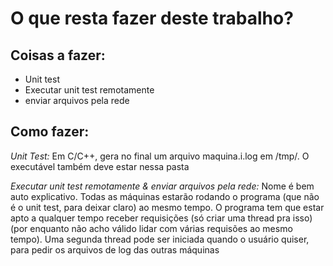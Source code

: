 
# O que resta fazer deste trabalho?

## Coisas a fazer:
* Unit test
* Executar unit test remotamente
* enviar arquivos pela rede

## Como fazer:
*Unit Test:* Em C/C++, gera no final um arquivo maquina.i.log em /tmp/. O executável também deve estar nessa pasta

*Executar unit test remotamente & enviar arquivos pela rede:* Nome é bem auto explicativo. Todas as máquinas estarão rodando o programa (que não é o unit test, para deixar claro) ao mesmo tempo. O programa tem que estar apto a qualquer tempo receber requisições (só criar uma thread pra isso)(por enquanto não acho válido lidar com várias requisões ao mesmo tempo). Uma segunda thread pode ser iniciada quando o usuário quiser, para pedir os arquivos de log das outras máquinas
